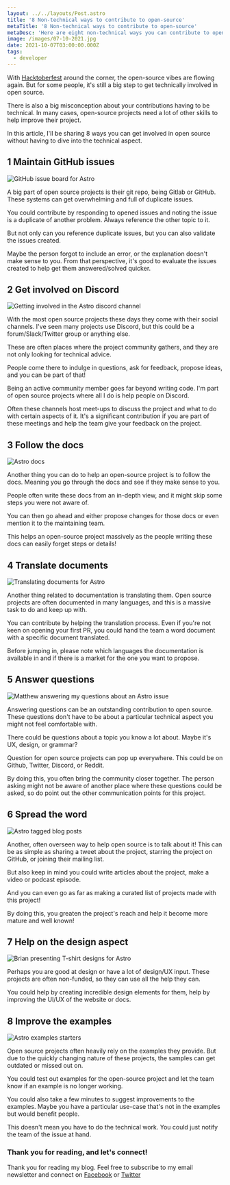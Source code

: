 ```yaml
---
layout: ../../layouts/Post.astro
title: '8 Non-technical ways to contribute to open-source'
metaTitle: '8 Non-technical ways to contribute to open-source'
metaDesc: 'Here are eight non-technical ways you can contribute to open-source projects'
image: /images/07-10-2021.jpg
date: 2021-10-07T03:00:00.000Z
tags:
  - developer
---
```


With [Hacktoberfest](https://hacktoberfest.digitalocean.com/) around the corner, the open-source vibes are flowing again.
But for some people, it's still a big step to get technically involved in open source.

There is also a big misconception about your contributions having to be technical. In many cases, open-source projects need a lot of other skills to help improve their project.

In this article, I'll be sharing 8 ways you can get involved in open source without having to dive into the technical aspect.

## 1 Maintain GitHub issues

![GitHub issue board for Astro](https://cdn.hashnode.com/res/hashnode/image/upload/v1632902183820/fYVYayLSL.png)

A big part of open source projects is their git repo, being Gitlab or GitHub.
These systems can get overwhelming and full of duplicate issues.

You could contribute by responding to opened issues and noting the issue is a duplicate of another problem.
Always reference the other topic to it.

But not only can you reference duplicate issues, but you can also validate the issues created.

Maybe the person forgot to include an error, or the explanation doesn't make sense to you.
From that perspective, it's good to evaluate the issues created to help get them answered/solved quicker.

## 2 Get involved on Discord

![Getting involved in the Astro discord channel](https://cdn.hashnode.com/res/hashnode/image/upload/v1632902232943/FP3NbrC69.png)

With the most open source projects these days they come with their social channels. I've seen many projects use Discord, but this could be a forum/Slack/Twitter group or anything else.

These are often places where the project community gathers, and they are not only looking for technical advice.

People come there to indulge in questions, ask for feedback, propose ideas, and you can be part of that!

Being an active community member goes far beyond writing code.
I'm part of open source projects where all I do is help people on Discord.

Often these channels host meet-ups to discuss the project and what to do with certain aspects of it.
It's a significant contribution if you are part of these meetings and help the team give your feedback on the project.

## 3 Follow the docs

![Astro docs](https://cdn.hashnode.com/res/hashnode/image/upload/v1632902270794/IpY439zef.png)

Another thing you can do to help an open-source project is to follow the docs.
Meaning you go through the docs and see if they make sense to you.

People often write these docs from an in-depth view, and it might skip some steps you were not aware of.

You can then go ahead and either propose changes for those docs or even mention it to the maintaining team.

This helps an open-source project massively as the people writing these docs can easily forget steps or details!

## 4 Translate documents

![Translating documents for Astro](https://cdn.hashnode.com/res/hashnode/image/upload/v1632902336133/GptKuOHbZ.png)

Another thing related to documentation is translating them.
Open source projects are often documented in many languages, and this is a massive task to do and keep up with.

You can contribute by helping the translation process.
Even if you're not keen on opening your first PR, you could hand the team a word document with a specific document translated.

Before jumping in, please note which languages the documentation is available in and if there is a market for the one you want to propose.

## 5 Answer questions

![Matthew answering my questions about an Astro issue](https://cdn.hashnode.com/res/hashnode/image/upload/v1632902391753/XHG2X7KkX.png)

Answering questions can be an outstanding contribution to open source. These questions don't have to be about a particular technical aspect you might not feel comfortable with.

There could be questions about a topic you know a lot about.
Maybe it's UX, design, or grammar?

Question for open source projects can pop up everywhere. This could be on Github, Twitter, Discord, or Reddit.

By doing this, you often bring the community closer together. The person asking might not be aware of another place where these questions could be asked, so do point out the other communication points for this project.

## 6 Spread the word

![Astro tagged blog posts](https://cdn.hashnode.com/res/hashnode/image/upload/v1632902434416/Un6Tbnyuf.png)

Another, often overseen way to help open source is to talk about it!
This can be as simple as sharing a tweet about the project, starring the project on GitHub, or joining their mailing list.

But also keep in mind you could write articles about the project, make a video or podcast episode.

And you can even go as far as making a curated list of projects made with this project!

By doing this, you greaten the project's reach and help it become more mature and well known!

## 7 Help on the design aspect

![Brian presenting T-shirt designs for Astro](https://cdn.hashnode.com/res/hashnode/image/upload/v1632902521001/UirIlPmnE.png)

Perhaps you are good at design or have a lot of design/UX input.
These projects are often non-funded, so they can use all the help they can.

You could help by creating incredible design elements for them, help by improving the UI/UX of the website or docs.

## 8 Improve the examples

![Astro examples starters](https://cdn.hashnode.com/res/hashnode/image/upload/v1632902586703/vZa9P-gy8.png)

Open source projects often heavily rely on the examples they provide.
But due to the quickly changing nature of these projects, the samples can get outdated or missed out on.

You could test out examples for the open-source project and let the team know if an example is no longer working.

You could also take a few minutes to suggest improvements to the examples. Maybe you have a particular use-case that's not in the examples but would benefit people.

This doesn't mean you have to do the technical work. You could just notify the team of the issue at hand.

### Thank you for reading, and let's connect!

Thank you for reading my blog. Feel free to subscribe to my email newsletter and connect on [Facebook](https://www.facebook.com/DailyDevTipsBlog) or [Twitter](https://twitter.com/DailyDevTips1)
